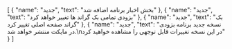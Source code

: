 [
  {
    "name": "جدید",
    "text": "بخش اخبار برنامه اضافه شد"
  },
  {
    "name": "جدید",
    "text": "بزودی تمامی بک گراند ها تغییر خواهد کرد"
  },
  {
    "name": "جدید",
    "text": "بک گراند صفحه اصلی تغییر کرد"
  },
  {
    "name": "جدید",
    "text": "نسخه جدید برنامه بزودی در مایکت منتشر خواهد شد.\nدر این نسخه تغییرات قابل توجهی را مشاهده خواهید کرد"
  }
]
